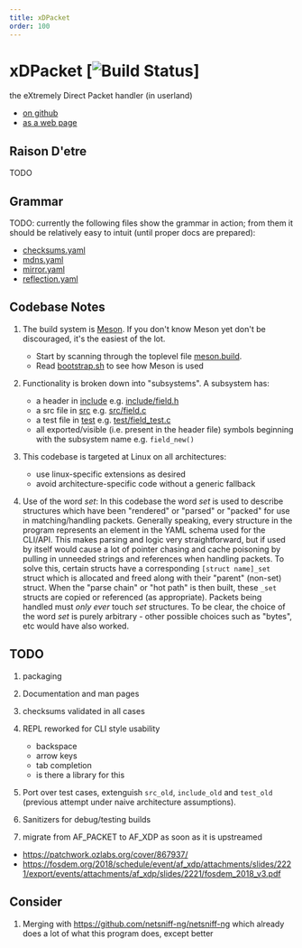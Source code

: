 ```yaml
---
title: xDPacket
order: 100
---
```


# xDPacket [![Build Status](https://travis-ci.org/siriobalmelli/xdpacket.svg?branch=master)]

the eXtremely Direct Packet handler (in userland)

- [on github](https://github.com/siriobalmelli/xdpacket)
- [as a web page](https://siriobalmelli.github.io/xdpacket/)

## Raison D'etre

TODO

## Grammar

TODO: currently the following files show the grammar in action;
from them it should be relatively easy to intuit (until proper docs are prepared):

- [checksums.yaml](docs/checksums.yaml)
- [mdns.yaml](docs/mdns.yaml)
- [mirror.yaml](docs/mirror.yaml)
- [reflection.yaml](docs/reflection.yaml)

## Codebase Notes

1. The build system is [Meson](https://mesonbuild.com/index.html).
If you don't know Meson yet don't be discouraged, it's the easiest of the lot.
    - Start by scanning through the toplevel file [meson.build]().
    - Read [bootstrap.sh]() to see how Meson is used

1. Functionality is broken down into "subsystems". A subsystem has:
    - a header in [include]() e.g. [include/field.h]()
    - a src file in [src]() e.g. [src/field.c]()
    - a test file in [test]() e.g. [test/field_test.c]()
    - all exported/visible (i.e. present in the header file) symbols
      beginning with the subsystem name e.g. `field_new()`

1. This codebase is targeted at Linux on all architectures:
    - use linux-specific extensions as desired
    - avoid architecture-specific code without a generic fallback

1. Use of the word *set*:
In this codebase the word *set* is used to describe structures which have
been "rendered" or "parsed" or "packed" for use in matching/handling packets.
Generally speaking, every structure in the program represents an element
in the YAML schema used for the CLI/API.
This makes parsing and logic very straightforward, but if used by itself would
cause a lot of pointer chasing and cache poisoning by pulling in unneeded strings
and references when handling packets.
To solve this, certain structs have a corresponding `[struct name]_set` struct
which is allocated and freed along with their "parent" (non-set) struct.
When the "parse chain" or "hot path" is then built, these `_set` structs are
copied or referenced (as appropriate).
Packets being handled must *only ever* touch *set* structures.
To be clear, the choice of the word *set* is purely arbitrary - other possible
choices such as "bytes", etc would have also worked.

## TODO

1. packaging

1. Documentation and man pages

1. checksums validated in all cases

1. REPL reworked for CLI style usability
    - backspace
    - arrow keys
    - tab completion
    - is there a library for this

1. Port over test cases, extenguish `src_old`, `include_old` and `test_old`
    (previous attempt under naive architecture assumptions).

1. Sanitizers for debug/testing builds

1. migrate from AF_PACKET to AF_XDP as soon as it is upstreamed
  - <https://patchwork.ozlabs.org/cover/867937/>
  - <https://fosdem.org/2018/schedule/event/af_xdp/attachments/slides/2221/export/events/attachments/af_xdp/slides/2221/fosdem_2018_v3.pdf>

## Consider

1. Merging with <https://github.com/netsniff-ng/netsniff-ng> which already
  does a lot of what this program does, except better
